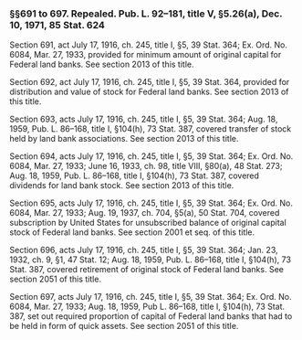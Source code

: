 ### §§691 to 697. Repealed. Pub. L. 92–181, title V, §5.26(a), Dec. 10, 1971, 85 Stat. 624 ###

Section 691, act July 17, 1916, ch. 245, title I, §5, 39 Stat. 364; Ex. Ord. No. 6084, Mar. 27, 1933, provided for minimum amount of original capital for Federal land banks. See section 2013 of this title.

Section 692, act July 17, 1916, ch. 245, title I, §5, 39 Stat. 364, provided for distribution and value of stock for Federal land banks. See section 2013 of this title.

Section 693, acts July 17, 1916, ch. 245, title I, §5, 39 Stat. 364; Aug. 18, 1959, Pub. L. 86–168, title I, §104(h), 73 Stat. 387, covered transfer of stock held by land bank associations. See section 2013 of this title.

Section 694, acts July 17, 1916, ch. 245, title I, §5, 39 Stat. 364; Ex. Ord. No. 6084, Mar. 27, 1933; June 16, 1933, ch. 98, title VIII, §80(a), 48 Stat. 273; Aug. 18, 1959, Pub. L. 86–168, title I, §104(h), 73 Stat. 387, covered dividends for land bank stock. See section 2013 of this title.

Section 695, acts July 17, 1916, ch. 245, title I, §5, 39 Stat. 364; Ex. Ord. No. 6084, Mar. 27, 1933; Aug. 19, 1937, ch. 704, §5(a), 50 Stat. 704, covered subscription by United States for unsubscribed balance of original capital stock of Federal land banks. See section 2001 et seq. of this title.

Section 696, acts July 17, 1916, ch. 245, title I, §5, 39 Stat. 364; Jan. 23, 1932, ch. 9, §1, 47 Stat. 12; Aug. 18, 1959, Pub. L. 86–168, title I, §104(h), 73 Stat. 387, covered retirement of original stock of Federal land banks. See section 2051 of this title.

Section 697, acts July 17, 1916, ch. 245, title I, §5, 39 Stat. 364; Ex. Ord. No. 6084, Mar. 27, 1933; Aug. 18, 1959, Pub L. 86–168, title I, §104(h), 73 Stat. 387, set out required proportion of capital of Federal land banks that had to be held in form of quick assets. See section 2051 of this title.